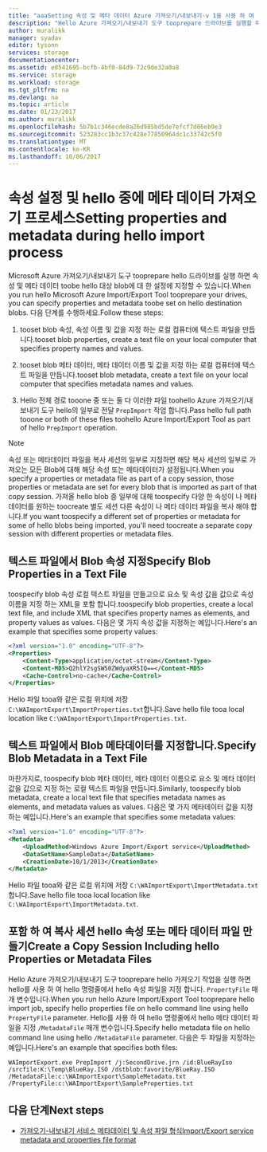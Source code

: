 ```yaml
---
title: "aaaSetting 속성 및 메타 데이터 Azure 가져오기/내보내기-v 1을 사용 하 여 | Microsoft Docs"
description: "Hello Azure 가져오기/내보내기 도구 tooprepare 드라이브를 실행할 때 toospecify 속성 및 메타 데이터 toobe hello 대상 blob에 대 한 설정 방법에 대해 알아봅니다. 이 toov1의 hello 가져오기/내보내기 도구를 가리킵니다."
author: muralikk
manager: syadav
editor: tysonn
services: storage
documentationcenter: 
ms.assetid: e8541695-bcfb-4bf0-84d9-72c9de32a0a8
ms.service: storage
ms.workload: storage
ms.tgt_pltfrm: na
ms.devlang: na
ms.topic: article
ms.date: 01/23/2017
ms.author: muralikk
ms.openlocfilehash: 5b7b1c346ecde8a26d985bd5de7efcf7d86eb9e3
ms.sourcegitcommit: 523283cc1b3c37c428e77850964dc1c33742c5f0
ms.translationtype: MT
ms.contentlocale: ko-KR
ms.lasthandoff: 10/06/2017
---
```

# <a name="setting-properties-and-metadata-during-hello-import-process"></a><span data-ttu-id="9f440-104">속성 설정 및 hello 중에 메타 데이터 가져오기 프로세스</span><span class="sxs-lookup"><span data-stu-id="9f440-104">Setting properties and metadata during hello import process</span></span>
<span data-ttu-id="9f440-105">Microsoft Azure 가져오기/내보내기 도구 tooprepare hello 드라이브를 실행 하면 속성 및 메타 데이터 toobe hello 대상 blob에 대 한 설정에 지정할 수 있습니다.</span><span class="sxs-lookup"><span data-stu-id="9f440-105">When you run hello Microsoft Azure Import/Export Tool tooprepare your drives, you can specify properties and metadata toobe set on hello destination blobs.</span></span> <span data-ttu-id="9f440-106">다음 단계를 수행하세요.</span><span class="sxs-lookup"><span data-stu-id="9f440-106">Follow these steps:</span></span>  
  
1.  <span data-ttu-id="9f440-107">tooset blob 속성, 속성 이름 및 값을 지정 하는 로컬 컴퓨터에 텍스트 파일을 만듭니다.</span><span class="sxs-lookup"><span data-stu-id="9f440-107">tooset blob properties, create a text file on your local computer that specifies property names and values.</span></span>  
  
2.  <span data-ttu-id="9f440-108">tooset blob 메타 데이터, 메타 데이터 이름 및 값을 지정 하는 로컬 컴퓨터에 텍스트 파일을 만듭니다.</span><span class="sxs-lookup"><span data-stu-id="9f440-108">tooset blob metadata, create a text file on your local computer that specifies metadata names and values.</span></span>  
  
3.  <span data-ttu-id="9f440-109">Hello 전체 경로 tooone 중 또는 둘 다 이러한 파일 toohello Azure 가져오기/내보내기 도구 hello의 일부로 전달 `PrepImport` 작업 합니다.</span><span class="sxs-lookup"><span data-stu-id="9f440-109">Pass hello full path tooone or both of these files toohello Azure Import/Export Tool as part of hello `PrepImport` operation.</span></span>  
  
> [!NOTE]
>  <span data-ttu-id="9f440-110">속성 또는 메타데이터 파일을 복사 세션의 일부로 지정하면 해당 복사 세션의 일부로 가져오는 모든 Blob에 대해 해당 속성 또는 메타데이터가 설정됩니다.</span><span class="sxs-lookup"><span data-stu-id="9f440-110">When you specify a properties or metadata file as part of a copy session, those properties or metadata are set for every blob that is imported as part of that copy session.</span></span> <span data-ttu-id="9f440-111">가져올 hello blob 중 일부에 대해 toospecify 다양 한 속성이 나 메타 데이터를 원하는 toocreate 별도 세션 다른 속성이 나 메타 데이터 파일을 복사 해야 합니다.</span><span class="sxs-lookup"><span data-stu-id="9f440-111">If you want toospecify a different set of properties or metadata for some of hello blobs being imported, you'll need toocreate a separate copy session with different properties or metadata files.</span></span>  
  
## <a name="specify-blob-properties-in-a-text-file"></a><span data-ttu-id="9f440-112">텍스트 파일에서 Blob 속성 지정</span><span class="sxs-lookup"><span data-stu-id="9f440-112">Specify Blob Properties in a Text File</span></span>  
<span data-ttu-id="9f440-113">toospecify blob 속성 로컬 텍스트 파일을 만들고으로 요소 및 속성 값을 값으로 속성 이름을 지정 하는 XML을 포함 합니다.</span><span class="sxs-lookup"><span data-stu-id="9f440-113">toospecify blob properties, create a local text file, and include XML that specifies property names as elements, and property values as values.</span></span> <span data-ttu-id="9f440-114">다음은 몇 가지 속성 값을 지정하는 예입니다.</span><span class="sxs-lookup"><span data-stu-id="9f440-114">Here's an example that specifies some property values:</span></span>  
  
```xml
<?xml version="1.0" encoding="UTF-8"?>  
<Properties>  
    <Content-Type>application/octet-stream</Content-Type>  
    <Content-MD5>Q2hlY2sgSW50ZWdyaXR5IQ==</Content-MD5>  
    <Cache-Control>no-cache</Cache-Control>  
</Properties>  
```
  
<span data-ttu-id="9f440-115">Hello 파일 tooa와 같은 로컬 위치에 저장 `C:\WAImportExport\ImportProperties.txt`합니다.</span><span class="sxs-lookup"><span data-stu-id="9f440-115">Save hello file tooa local location like `C:\WAImportExport\ImportProperties.txt`.</span></span>  
  
## <a name="specify-blob-metadata-in-a-text-file"></a><span data-ttu-id="9f440-116">텍스트 파일에서 Blob 메타데이터를 지정합니다.</span><span class="sxs-lookup"><span data-stu-id="9f440-116">Specify Blob Metadata in a Text File</span></span>  
<span data-ttu-id="9f440-117">마찬가지로, toospecify blob 메타 데이터, 메타 데이터 이름으로 요소 및 메타 데이터 값을 값으로 지정 하는 로컬 텍스트 파일을 만듭니다.</span><span class="sxs-lookup"><span data-stu-id="9f440-117">Similarly, toospecify blob metadata, create a local text file that specifies metadata names as elements, and metadata values as values.</span></span> <span data-ttu-id="9f440-118">다음은 몇 가지 메타데이터 값을 지정하는 예입니다.</span><span class="sxs-lookup"><span data-stu-id="9f440-118">Here's an example that specifies some metadata values:</span></span>  
  
```xml
<?xml version="1.0" encoding="UTF-8"?>  
<Metadata>  
    <UploadMethod>Windows Azure Import/Export service</UploadMethod>  
    <DataSetName>SampleData</DataSetName>  
    <CreationDate>10/1/2013</CreationDate>  
</Metadata>  
```
  
<span data-ttu-id="9f440-119">Hello 파일 tooa와 같은 로컬 위치에 저장 `C:\WAImportExport\ImportMetadata.txt`합니다.</span><span class="sxs-lookup"><span data-stu-id="9f440-119">Save hello file tooa local location like `C:\WAImportExport\ImportMetadata.txt`.</span></span>  
  
## <a name="create-a-copy-session-including-hello-properties-or-metadata-files"></a><span data-ttu-id="9f440-120">포함 하 여 복사 세션 hello 속성 또는 메타 데이터 파일 만들기</span><span class="sxs-lookup"><span data-stu-id="9f440-120">Create a Copy Session Including hello Properties or Metadata Files</span></span>  
<span data-ttu-id="9f440-121">Hello Azure 가져오기/내보내기 도구 tooprepare hello 가져오기 작업을 실행 하면 hello를 사용 하 여 hello 명령줄에서 hello 속성 파일을 지정 합니다. `PropertyFile` 매개 변수입니다.</span><span class="sxs-lookup"><span data-stu-id="9f440-121">When you run hello Azure Import/Export Tool tooprepare hello import job, specify hello properties file on hello command line using hello `PropertyFile` parameter.</span></span> <span data-ttu-id="9f440-122">Hello를 사용 하 여 hello 명령줄에서 hello 메타 데이터 파일을 지정 `/MetadataFile` 매개 변수입니다.</span><span class="sxs-lookup"><span data-stu-id="9f440-122">Specify hello metadata file on hello command line using hello `/MetadataFile` parameter.</span></span> <span data-ttu-id="9f440-123">다음은 두 파일을 지정하는 예입니다.</span><span class="sxs-lookup"><span data-stu-id="9f440-123">Here's an example that specifies both files:</span></span>  
  
```
WAImportExport.exe PrepImport /j:SecondDrive.jrn /id:BlueRayIso /srcfile:K:\Temp\BlueRay.ISO /dstblob:favorite/BlueRay.ISO /MetadataFile:c:\WAImportExport\SampleMetadata.txt /PropertyFile:c:\WAImportExport\SampleProperties.txt  
```
  
## <a name="next-steps"></a><span data-ttu-id="9f440-124">다음 단계</span><span class="sxs-lookup"><span data-stu-id="9f440-124">Next steps</span></span>

* [<span data-ttu-id="9f440-125">가져오기-내보내기 서비스 메타데이터 및 속성 파일 형식</span><span class="sxs-lookup"><span data-stu-id="9f440-125">Import/Export service metadata and properties file format</span></span>](../storage-import-export-file-format-metadata-and-properties.md)
